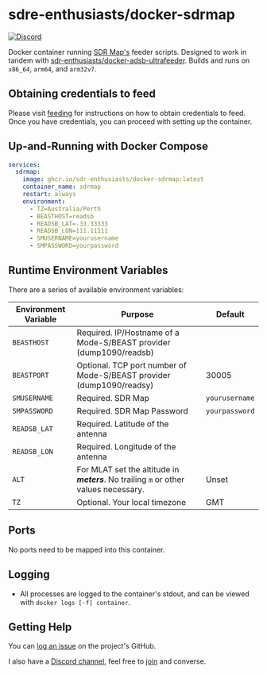 # sdre-enthusiasts/docker-sdrmap

[![Discord](https://img.shields.io/discord/734090820684349521)](https://discord.gg/sTf9uYF)

Docker container running [SDR Map's](http://sdrmap.org) feeder scripts. Designed to work in tandem with [sdr-enthusiasts/docker-adsb-ultrafeeder](https://github.com/sdr-enthusiasts/docker-adsb-ultrafeeder). Builds and runs on `x86_64`, `arm64`, and `arm32v7`.

## Obtaining credentials to feed

Please visit [feeding](https://github.com/sdrmap/docs/wiki/2.1-Feeding) for instructions on how to obtain credentials to feed. Once you have credentials, you can proceed with setting up the container.

## Up-and-Running with Docker Compose

```yaml
services:
  sdrmap:
    image: ghcr.io/sdr-enthusiasts/docker-sdrmap:latest
    container_name: sdrmap
    restart: always
    environment:
      - TZ=Australia/Perth
      - BEASTHOST=readsb
      - READSB_LAT=-33.33333
      - READSB_LON=111.11111
      - SMUSERNAME=yourusername
      - SMPASSWORD=yourpassword
```

## Runtime Environment Variables

There are a series of available environment variables:

| Environment Variable | Purpose                                                                               | Default        |
| -------------------- | ------------------------------------------------------------------------------------- | -------------- |
| `BEASTHOST`          | Required. IP/Hostname of a Mode-S/BEAST provider (dump1090/readsb)                    |                |
| `BEASTPORT`          | Optional. TCP port number of Mode-S/BEAST provider (dump1090/readsy)                  | 30005          |
| `SMUSERNAME`         | Required. SDR Map                                                                     | `yourusername` |
| `SMPASSWORD`         | Required. SDR Map Password                                                            | `yourpassword` |
| `READSB_LAT`         | Required. Latitude of the antenna                                                     |                |
| `READSB_LON`         | Required. Longitude of the antenna                                                    |                |
| `ALT`                | For MLAT set the altitude in **_meters_**. No trailing `m` or other values necessary. | Unset          |
| `TZ`                 | Optional. Your local timezone                                                         | GMT            |

## Ports

No ports need to be mapped into this container.

## Logging

- All processes are logged to the container's stdout, and can be viewed with `docker logs [-f] container`.

## Getting Help

You can [log an issue](https://github.com/sdr-enthusiasts/docker-opensky-network/issues) on the project's GitHub.

I also have a [Discord channel](https://discord.gg/sTf9uYF), feel free to [join](https://discord.gg/sTf9uYF) and converse.
